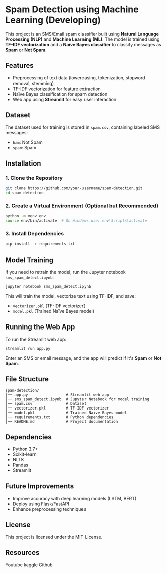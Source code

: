 # Spam Detection using Machine Learning (Developing)

This project is an SMS/Email spam classifier built using **Natural Language Processing (NLP)** and **Machine Learning (ML)**. The model is trained using **TF-IDF vectorization** and a **Naïve Bayes classifier** to classify messages as **Spam** or **Not Spam**.

## Features
- Preprocessing of text data (lowercasing, tokenization, stopword removal, stemming)
- TF-IDF vectorization for feature extraction
- Naïve Bayes classification for spam detection
- Web app using **Streamlit** for easy user interaction

## Dataset
The dataset used for training is stored in `spam.csv`, containing labeled SMS messages:
- `ham`: Not Spam
- `spam`: Spam

## Installation
### **1. Clone the Repository**
```bash
git clone https://github.com/your-username/spam-detection.git
cd spam-detection
```

### **2. Create a Virtual Environment (Optional but Recommended)**
```bash
python -m venv env
source env/bin/activate  # On Windows use: env\Scripts\activate
```

### **3. Install Dependencies**
```bash
pip install -r requirements.txt
```

## Model Training
If you need to retrain the model, run the Jupyter notebook `sms_spam_detect.ipynb`:
```bash
jupyter notebook sms_spam_detect.ipynb
```
This will train the model, vectorize text using TF-IDF, and save:
- `vectorizer.pkl` (TF-IDF vectorizer)
- `model.pkl` (Trained Naïve Bayes model)

## Running the Web App
To run the Streamlit web app:
```bash
streamlit run app.py
```
Enter an SMS or email message, and the app will predict if it's **Spam** or **Not Spam**.

## File Structure
```
spam-detection/
│── app.py                 # Streamlit web app
│── sms_spam_detect.ipynb  # Jupyter Notebook for model training
│── spam.csv               # Dataset
│── vectorizer.pkl         # TF-IDF vectorizer
│── model.pkl              # Trained Naïve Bayes model
│── requirements.txt       # Python dependencies
│── README.md              # Project documentation
```

## Dependencies
- Python 3.7+
- Scikit-learn
- NLTK
- Pandas
- Streamlit

## Future Improvements
- Improve accuracy with deep learning models (LSTM, BERT)
- Deploy using Flask/FastAPI
- Enhance preprocessing techniques

## License
This project is licensed under the MIT License.

## Resources
Youtube
kaggle
Github

